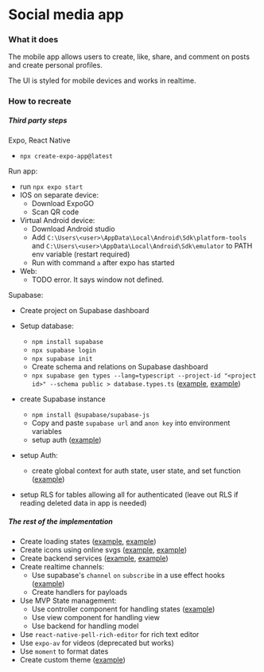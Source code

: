 # Social media app

### What it does

The mobile app allows users to create, like, share, and comment on posts and create personal profiles.

The UI is styled for mobile devices and works in realtime.

### How to recreate

##### Third party steps

Expo, React Native

- `npx create-expo-app@latest`

Run app:

- run `npx expo start`
- IOS on separate device:
  - Download ExpoGO  
  - Scan QR code
- Virtual Android device:
  - Download Android studio
  - Add `C:\Users\<user>\AppData\Local\Android\Sdk\platform-tools` and `C:\Users\<user>\AppData\Local\Android\Sdk\emulator` to PATH env variable (restart required)
  - Run with command `a` after expo has started
- Web:
  - TODO error. It says window not defined.

Supabase:

- Create project on Supabase dashboard
- Setup database:
  - `npm install supabase`
  - `npx supabase login`
  - `npx supabase init`
  - Create schema and relations on Supabase dashboard
  - `npx supabase gen types --lang=typescript --project-id "<project id>" --schema public > database.types.ts` ([example](/types/database.types.ts), [example](/types/supabase.d.ts))

- create Supabase instance
  - `npm install @supabase/supabase-js`
  - Copy and paste `supabase url` and `anon key` into environment variables
  - setup auth ([example](/lib/Supabase.ts))

- setup Auth:
  - create global context for auth state, user state, and set function ([example](/context/AuthContext.tsx))

- setup RLS for tables allowing all for authenticated (leave out RLS if reading deleted data in app is needed)
  

##### The rest of the implementation

- Create loading states ([example](/components/Loading.tsx), [example](/app/index.tsx))
- Create icons using online svgs ([example](/assets/icons/index.tsx), [example](/assets/icons/Heart.tsx))
- Create backend services ([example](/services/imageService.ts), [example](/services/userService.ts))
- Create realtime channels:
  - Use supabase's `channel` `on` `subscribe` in a use effect hooks ([example](/app/(main)/home.tsx))
  - Create handlers for payloads
- Use MVP State management:
  - Use controller component for handling states ([example](/app/(main)/postDetails.tsx))
  - Use view component for handling view
  - Use backend for handling model
- Use `react-native-pell-rich-editor` for rich text editor
- Use `expo-av` for videos (deprecated but works)
- Use `moment` to format dates
- Create custom theme ([example](/constants/theme.ts))
